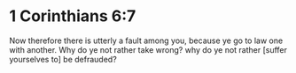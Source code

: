 # 1 Corinthians 6:7

Now therefore there is utterly a fault among you, because ye go to law one with another. Why do ye not rather take wrong? why do ye not rather [suffer yourselves to] be defrauded?